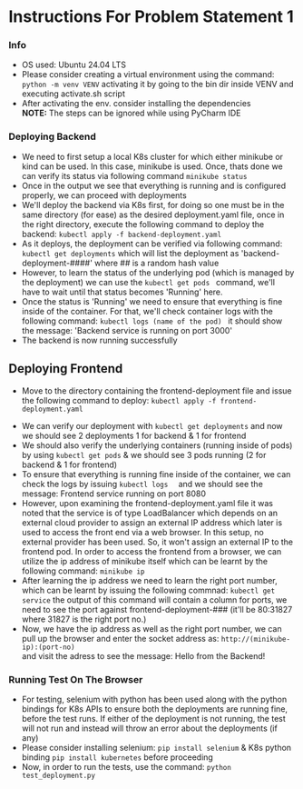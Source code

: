 # Instructions For Problem Statement 1

### Info
<ul>
    <li>OS used: Ubuntu 24.04 LTS </li>
    <li>Please consider creating a virtual environment using the command: <code>python -m venv VENV</code>
    activating it by going to the bin dir inside VENV and executing activate.sh script
    </li>
    <li>After activating the env. consider installing the dependencies</li>
    <b>NOTE:</b> The steps can be ignored while using PyCharm IDE
</ul>

### Deploying Backend
<ul>
    <li>
        We need to first setup a local K8s cluster for which either minikube or kind can be used. In this case, minikube is used. Once, thats done we can verify its status via following command 
        <code>minikube status</code>
    </li>
    <li>
        Once in the output we see that everything is running and is configured properly, we can proceed with deployments 
    </li>
    <li>We'll deploy the backend via K8s first, for doing so one must be in the same directory (for ease) as the desired deployment.yaml file, once in the right directory, execute the following command to deploy the backend: <code>kubectl apply -f backend-deployment.yaml</code> 
    </li>
    <li>
        As it deploys, the deployment can be verified via following command: <code>kubectl get deployments</code> which will list the deployment as 'backend-deployment-####' where ## is a random hash value
    </li>
    <li>
        However, to learn the status of the underlying pod (which is managed by the deployment) we can use the <code>kubectl get pods </code> command, we'll have to wait until that status becomes 'Running' here.  
    </li>
    <li>Once the status is 'Running' we need to ensure that everything is fine inside of the container. For that, we'll check container logs with the following command: <code>kubectl logs (name of the pod) </code> it should show the message: 'Backend service is running on port 3000'
    </li>
    <li>The backend is now running successfully</li>
</ul>

## Deploying Frontend
<ul>
    <li>Move to the directory containing the frontend-deployment file and issue the following command to deploy: <code>kubectl apply -f frontend-deployment.yaml </code> </li>
</ul>
<ul>
    <li>We can verify our deployment with <code>kubectl get deployments</code> and now we should see 2 deployments 1 for backend & 1 for frontend</li>
    <li>
        We should also verify the underlying containers (running inside of pods) by using <code>kubectl get pods</code> & we should see 3 pods running (2 for backend & 1 for frontend)
    </li>
    <li>To ensure that everything is running fine inside of the container, we can check the logs by issuing <code>kubectl logs <pod-name> </code> and we should see the message: Frontend service running on port 8080  </li>
    <li>
        However, upon examining the frontend-deployment.yaml file it was noted that the service is of type LoadBalancer which depends on an external cloud provider to assign an external IP address which later is used to access the front end via a web browser. In this setup, no external provider has been used. So, it won't assign an external IP to the frontend pod. In order to access the frontend from a browser, we can utilize the ip address of minikube itself which can be learnt by the following command: <code>minikube ip</code>
    </li>
    <li>
        After learning the ip address we need to learn the right port number, which can be learnt by issuing the following commnad:
        <code>kubectl get service</code> the output of this command will contain a column for ports, we need to see the port against frontend-deployment-### (it'll be 80:31827 where 31827 is the right port no.)
    </li>
    <li>Now, we have the ip address as well as the right port number, we can pull up the browser and enter the socket address as: <code>http://(minikube-ip):(port-no)</code> </li> and visit the adress to see the message: Hello from the Backend!
</ul>

### Running Test On The Browser 

<ul>
    <li>For testing, selenium with python has been used along with the python bindings for K8s APIs to ensure both the deployments are running fine, before the test runs. If either of the deployment is not running, the test will not run and instead will throw an error about the deployments (if any)  </li>
    <li>Please consider installing selenium: <code>pip install selenium</code> & K8s python binding 
    <code>pip install kubernetes</code> before proceeding </li>
    <li>Now, in order to run the tests, use the command: <code>python test_deployment.py</code> </li>
</ul>

